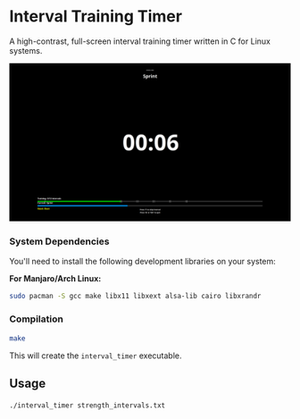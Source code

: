 # Interval Training Timer

A high-contrast, full-screen interval training timer written in C for Linux systems.

![Screenshot](docs/img/screen.png)

### System Dependencies

You'll need to install the following development libraries on your system:

**For Manjaro/Arch Linux:**
```bash
sudo pacman -S gcc make libx11 libxext alsa-lib cairo libxrandr
```

### Compilation

```bash
make
```

This will create the `interval_timer` executable.

## Usage

```bash
./interval_timer strength_intervals.txt
```